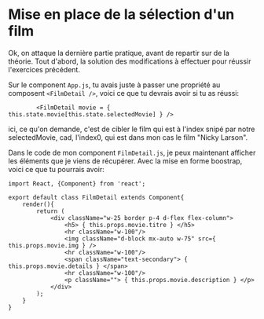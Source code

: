 <h1>Mise en place de la sélection d'un film</h1>

Ok, on attaque la dernière partie pratique, avant de repartir sur de la théorie.
Tout d'abord, la solution des modifications à effectuer pour réussir l'exercices précédent.

Sur le component ```App.js```, tu avais juste à passer une propriété au composent ```<FilmDetail />```, voici ce que tu devrais avoir si tu as réussi:

```
        <FilmDetail movie = { this.state.movie[this.state.selectedMovie] } />
```

ici, ce qu'on demande, c'est de cibler le film qui est à l'index snipé par notre selectedMovie, cad, l'index0, qui est dans mon cas le film "Nicky Larson".

Dans le code de mon component ```FilmDetail.js```, je peux maintenant afficher les éléments que je viens de récupérer.
Avec la mise en forme boostrap, voici ce que tu pourrais avoir:

```
import React, {Component} from 'react';

export default class FilmDetail extends Component{
    render(){
        return (
            <div className="w-25 border p-4 d-flex flex-column">
                <h5> { this.props.movie.titre } </h5>
                <hr className="w-100"/>
                <img className="d-block mx-auto w-75" src={ this.props.movie.img } />
                <hr className="w-100"/>
                <span className="text-secondary"> { this.props.movie.details } </span>
                <hr className="w-100"/>
                <p className=""> { this.props.movie.description } </p>
            </div>
        );
    }
}
```

